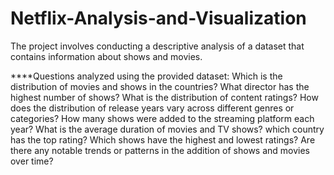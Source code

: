# Netflix-Analysis-and-Visualization
The project involves conducting a descriptive analysis of a dataset that contains information about shows and movies.


****Questions analyzed using the provided dataset:
Which is the distribution of movies and shows in the countries?
What director has the highest number of shows?
What is the distribution of content ratings?
How does the distribution of release years vary across different genres or categories?
How many shows were added to the streaming platform each year?
What is the average duration of movies and TV shows?
which country has the top rating?
Which shows have the highest and lowest ratings?
Are there any notable trends or patterns in the addition of shows and movies over time?
